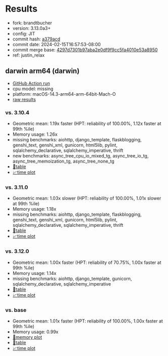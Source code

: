 # Results

- fork: brandtbucher
- version: 3.13.0a3+
- config: JIT
- commit hash: [a379acd](https://github.com/brandtbucher/cpython/commit/a379acd)
- commit date: 2024-02-15T16:57:53-08:00
- commit merge base: [4297d7301b97aba2e0df9f9cc5fa4010e53a8950](https://github.com/brandtbucher/cpython/commit/4297d7301b97aba2e0df9f9cc5fa4010e53a8950)
- ref: justin_relax

## darwin arm64 (darwin)

- [GitHub Action run](https://github.com/faster-cpython/benchmarking/actions/runs/7936250670)
- cpu model: missing
- platform: macOS-14.3-arm64-arm-64bit-Mach-O
- [raw results](bm-20240215-darwin-arm64-brandtbucher-justin_relax-3.13.0a3%2B-a379acd.json)

### vs. 3.10.4

- Geometric mean: 1.19x faster (HPT: reliability of 100.00%, 1.12x faster at 99th %ile)
- Memory usage: 1.26x
- missing benchmarks: aiohttp, django_template, flaskblogging, genshi_text, genshi_xml, gunicorn, html5lib, pylint, sqlalchemy_declarative, sqlalchemy_imperative, thrift
- new benchmarks: async_tree_cpu_io_mixed_tg, async_tree_io_tg, async_tree_memoization_tg, async_tree_none_tg
- [📄table](bm-20240215-darwin-arm64-brandtbucher-justin_relax-3.13.0a3%2B-a379acd-vs-3.10.4.md)
- [📈time plot](bm-20240215-darwin-arm64-brandtbucher-justin_relax-3.13.0a3%2B-a379acd-vs-3.10.4.png)

### vs. 3.11.0

- Geometric mean: 1.03x slower (HPT: reliability of 100.00%, 1.01x slower at 99th %ile)
- Memory usage: 1.18x
- missing benchmarks: aiohttp, django_template, flaskblogging, genshi_text, genshi_xml, gunicorn, html5lib, pylint, sqlalchemy_declarative, sqlalchemy_imperative, thrift
- [📄table](bm-20240215-darwin-arm64-brandtbucher-justin_relax-3.13.0a3%2B-a379acd-vs-3.11.0.md)
- [📈time plot](bm-20240215-darwin-arm64-brandtbucher-justin_relax-3.13.0a3%2B-a379acd-vs-3.11.0.png)

### vs. 3.12.0

- Geometric mean: 1.00x faster (HPT: reliability of 70.75%, 1.00x faster at 99th %ile)
- Memory usage: 1.14x
- missing benchmarks: aiohttp, django_template, gunicorn, sqlalchemy_declarative, sqlalchemy_imperative
- [📄table](bm-20240215-darwin-arm64-brandtbucher-justin_relax-3.13.0a3%2B-a379acd-vs-3.12.0.md)
- [📈time plot](bm-20240215-darwin-arm64-brandtbucher-justin_relax-3.13.0a3%2B-a379acd-vs-3.12.0.png)

### vs. base

- Geometric mean: 1.01x faster (HPT: reliability of 100.00%, 1.00x faster at 99th %ile)
- Memory usage: 0.99x
- [🧠memory plot](bm-20240215-darwin-arm64-brandtbucher-justin_relax-3.13.0a3%2B-a379acd-vs-base-mem.png)
- [📄table](bm-20240215-darwin-arm64-brandtbucher-justin_relax-3.13.0a3%2B-a379acd-vs-base.md)
- [📈time plot](bm-20240215-darwin-arm64-brandtbucher-justin_relax-3.13.0a3%2B-a379acd-vs-base.png)


